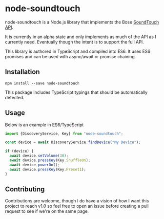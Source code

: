 # node-soundtouch
node-soundtouch is a Node.js library that implements the Bose
[SoundTouch API](http://products.bose.com/api-developer/index.html).

It is currently in an alpha state and only implements as much of the API as
I currently need. Eventually though the intent is to support the full API.

This library is authored in TypeScript and compiled into ES6. It uses ES6
promises and can be used with async/await or promise chaining.

## Installation
`npm install --save node-soundtouch`

This package includes TypeScript typings that should be automatically detected.


## Usage
Below is an example in ES6/TypeScript
```Javascript
import {DiscoveryService, Key} from "node-soundtouch";

const device = await DiscoveryService.findDevice("My Device");

if (device) {
  await device.setVolume(30);
  await device.pressKey(Key.ShuffleOn);
  await device.powerOn();
  await device.pressKey(Key.Preset1);
}
```

## Contributing
Contributions are welcome, though I do have a vision of how I want this
project to reach v1.0 so feel free to open an issue before creating a pull
request to see if we're on the same page.
